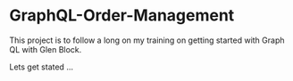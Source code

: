 # GraphQL-Order-Management

This project is to follow a long on my training on getting started with Graph QL with Glen Block. 

Lets get stated ...
